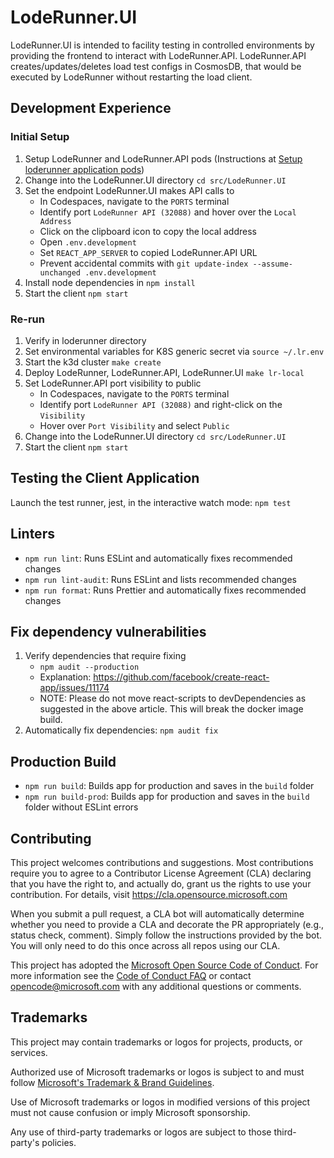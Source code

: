 # LodeRunner.UI

LodeRunner.UI is intended to facility testing in controlled environments by providing the frontend to interact with LodeRunner.API. LodeRunner.API creates/updates/deletes load test configs in CosmosDB, that would be executed by LodeRunner without restarting the load client.

## Development Experience

### Initial Setup

1. Setup LodeRunner and LodeRunner.API pods (Instructions at [Setup loderunner application pods](../../README.md#setup-loderunner-application-pods))
2. Change into the LodeRunner.UI directory `cd src/LodeRunner.UI`
3. Set the endpoint LodeRunner.UI makes API calls to
   - In Codespaces, navigate to the `PORTS` terminal
   - Identify port `LodeRunner API (32088)` and hover over the `Local Address`
   - Click on the clipboard icon to copy the local address
   - Open `.env.development`
   - Set `REACT_APP_SERVER` to copied LodeRunner.API URL
   - Prevent accidental commits with `git update-index --assume-unchanged .env.development`
4. Install node dependencies in `npm install`
5. Start the client `npm start`

### Re-run

1. Verify in loderunner directory
2. Set environmental variables for K8S generic secret via `source ~/.lr.env`
3. Start the k3d cluster `make create`
4. Deploy LodeRunner, LodeRunner.API, LodeRunner.UI `make lr-local`
5. Set LodeRunner.API port visibility to public
   - In Codespaces, navigate to the `PORTS` terminal
   - Identify port `LodeRunner API (32088)` and right-click on the `Visibility`
   - Hover over `Port Visibility` and select `Public`
6. Change into the LodeRunner.UI directory `cd src/LodeRunner.UI`
7. Start the client `npm start`

## Testing the Client Application

Launch the test runner, jest, in the interactive watch mode: `npm test`

## Linters

- `npm run lint`: Runs ESLint and automatically fixes recommended changes
- `npm run lint-audit`: Runs ESLint and lists recommended changes
- `npm run format`: Runs Prettier and automatically fixes recommended changes

## Fix dependency vulnerabilities

1. Verify dependencies that require fixing
   - `npm audit --production`
   - Explanation: <https://github.com/facebook/create-react-app/issues/11174>
   - NOTE: Please do not move react-scripts to devDependencies as suggested in the above article. This will break the docker image build.
2. Automatically fix dependencies: `npm audit fix`

## Production Build

- `npm run build`: Builds app for production and saves in the `build` folder
- `npm run build-prod`: Builds app for production and saves in the `build` folder without ESLint errors

## Contributing

This project welcomes contributions and suggestions. Most contributions require you to agree to a Contributor License Agreement (CLA) declaring that you have the right to, and actually do, grant us the rights to use your contribution. For details, visit <https://cla.opensource.microsoft.com>

When you submit a pull request, a CLA bot will automatically determine whether you need to provide a CLA and decorate the PR appropriately (e.g., status check, comment). Simply follow the instructions provided by the bot. You will only need to do this once across all repos using our CLA.

This project has adopted the [Microsoft Open Source Code of Conduct](https://opensource.microsoft.com/codeofconduct/). For more information see the [Code of Conduct FAQ](https://opensource.microsoft.com/codeofconduct/faq/) or contact [opencode@microsoft.com](mailto:opencode@microsoft.com) with any additional questions or comments.

## Trademarks

This project may contain trademarks or logos for projects, products, or services.

Authorized use of Microsoft trademarks or logos is subject to and must follow [Microsoft's Trademark & Brand Guidelines](https://www.microsoft.com/en-us/legal/intellectualproperty/trademarks/usage/general).

Use of Microsoft trademarks or logos in modified versions of this project must not cause confusion or imply Microsoft sponsorship.

Any use of third-party trademarks or logos are subject to those third-party's policies.
